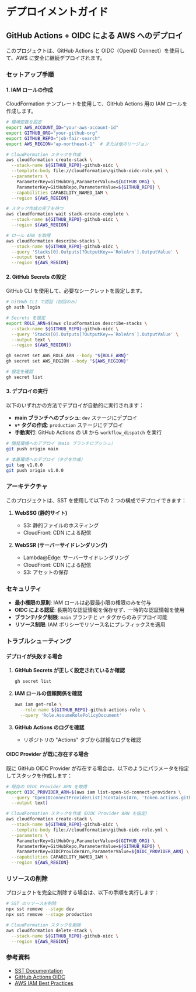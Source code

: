 # デプロイメントガイド

## GitHub Actions + OIDC による AWS へのデプロイ

このプロジェクトは、GitHub Actions と OIDC（OpenID Connect）を使用して、AWS に安全に継続デプロイされます。

### セットアップ手順

#### 1. IAM ロールの作成

CloudFormation テンプレートを使用して、GitHub Actions 用の IAM ロールを作成します。

```bash
# 環境変数を設定
export AWS_ACCOUNT_ID="your-aws-account-id"
export GITHUB_ORG="your-github-org"
export GITHUB_REPO="job-fair-search"
export AWS_REGION="ap-northeast-1"  # または他のリージョン

# CloudFormation スタックを作成
aws cloudformation create-stack \
  --stack-name ${GITHUB_REPO}-github-oidc \
  --template-body file://cloudformation/github-oidc-role.yml \
  --parameters \
    ParameterKey=GitHubOrg,ParameterValue=${GITHUB_ORG} \
    ParameterKey=GitHubRepo,ParameterValue=${GITHUB_REPO} \
  --capabilities CAPABILITY_NAMED_IAM \
  --region ${AWS_REGION}

# スタック作成の完了を待つ
aws cloudformation wait stack-create-complete \
  --stack-name ${GITHUB_REPO}-github-oidc \
  --region ${AWS_REGION}

# ロール ARN を取得
aws cloudformation describe-stacks \
  --stack-name ${GITHUB_REPO}-github-oidc \
  --query 'Stacks[0].Outputs[?OutputKey==`RoleArn`].OutputValue' \
  --output text \
  --region ${AWS_REGION}
```

#### 2. GitHub Secrets の設定

GitHub CLI を使用して、必要なシークレットを設定します。

```bash
# GitHub CLI で認証（初回のみ）
gh auth login

# Secrets を設定
export ROLE_ARN=$(aws cloudformation describe-stacks \
  --stack-name ${GITHUB_REPO}-github-oidc \
  --query 'Stacks[0].Outputs[?OutputKey==`RoleArn`].OutputValue' \
  --output text \
  --region ${AWS_REGION})

gh secret set AWS_ROLE_ARN --body "${ROLE_ARN}"
gh secret set AWS_REGION --body "${AWS_REGION}"

# 設定を確認
gh secret list
```

#### 3. デプロイの実行

以下のいずれかの方法でデプロイが自動的に実行されます：

- **main ブランチへのプッシュ**: `dev` ステージにデプロイ
- **`v*` タグの作成**: `production` ステージにデプロイ
- **手動実行**: GitHub Actions の UI から `workflow_dispatch` を実行

```bash
# 開発環境へのデプロイ（main ブランチにプッシュ）
git push origin main

# 本番環境へのデプロイ（タグを作成）
git tag v1.0.0
git push origin v1.0.0
```

### アーキテクチャ

このプロジェクトは、SST を使用して以下の 2 つの構成でデプロイできます：

1. **WebSSG (静的サイト)**
   - S3: 静的ファイルのホスティング
   - CloudFront: CDN による配信

2. **WebSSR (サーバーサイドレンダリング)**
   - Lambda@Edge: サーバーサイドレンダリング
   - CloudFront: CDN による配信
   - S3: アセットの保存

### セキュリティ

- **最小権限の原則**: IAM ロールは必要最小限の権限のみを付与
- **OIDC による認証**: 長期的な認証情報を保存せず、一時的な認証情報を使用
- **ブランチ/タグ制限**: `main` ブランチと `v*` タグからのみデプロイ可能
- **リソース制限**: IAM ポリシーでリソース名にプレフィックスを適用

### トラブルシューティング

#### デプロイが失敗する場合

1. **GitHub Secrets が正しく設定されているか確認**
   ```bash
   gh secret list
   ```

2. **IAM ロールの信頼関係を確認**
   ```bash
   aws iam get-role \
     --role-name ${GITHUB_REPO}-github-actions-role \
     --query 'Role.AssumeRolePolicyDocument'
   ```

3. **GitHub Actions のログを確認**
   - リポジトリの "Actions" タブから詳細なログを確認

#### OIDC Provider が既に存在する場合

既に GitHub OIDC Provider が存在する場合は、以下のようにパラメータを指定してスタックを作成します：

```bash
# 既存の OIDC Provider ARN を取得
export OIDC_PROVIDER_ARN=$(aws iam list-open-id-connect-providers \
  --query "OpenIDConnectProviderList[?contains(Arn, 'token.actions.githubusercontent.com')].Arn" \
  --output text)

# CloudFormation スタックを作成（OIDC Provider ARN を指定）
aws cloudformation create-stack \
  --stack-name ${GITHUB_REPO}-github-oidc \
  --template-body file://cloudformation/github-oidc-role.yml \
  --parameters \
    ParameterKey=GitHubOrg,ParameterValue=${GITHUB_ORG} \
    ParameterKey=GitHubRepo,ParameterValue=${GITHUB_REPO} \
    ParameterKey=OIDCProviderArn,ParameterValue=${OIDC_PROVIDER_ARN} \
  --capabilities CAPABILITY_NAMED_IAM \
  --region ${AWS_REGION}
```

### リソースの削除

プロジェクトを完全に削除する場合は、以下の手順を実行します：

```bash
# SST のリソースを削除
npx sst remove --stage dev
npx sst remove --stage production

# CloudFormation スタックを削除
aws cloudformation delete-stack \
  --stack-name ${GITHUB_REPO}-github-oidc \
  --region ${AWS_REGION}
```

### 参考資料

- [SST Documentation](https://sst.dev/)
- [GitHub Actions OIDC](https://docs.github.com/en/actions/deployment/security-hardening-your-deployments/configuring-openid-connect-in-amazon-web-services)
- [AWS IAM Best Practices](https://docs.aws.amazon.com/IAM/latest/UserGuide/best-practices.html)
